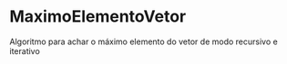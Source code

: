 # MaximoElementoVetor
Algoritmo para achar o máximo elemento do vetor de modo recursivo e iterativo
